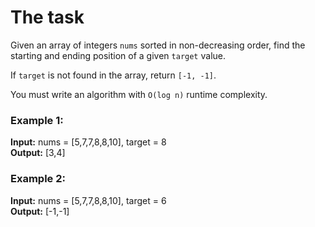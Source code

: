 # The task

Given an array of integers `nums` sorted in non-decreasing order, find the starting and ending position of a given `target` value.

If `target` is not found in the array, return `[-1, -1]`.

You must write an algorithm with `O(log n)` runtime complexity.

### Example 1:

**Input:** nums = [5,7,7,8,8,10], target = 8  
**Output:** [3,4]

### Example 2:

**Input:** nums = [5,7,7,8,8,10], target = 6  
**Output:** [-1,-1]
